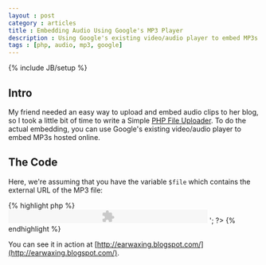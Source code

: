 ```yaml
---
layout : post
category : articles
title : Embedding Audio Using Google's MP3 Player 
description : Using Google's existing video/audio player to embed MP3s hosted online on your blog or website.
tags : [php, audio, mp3, google]
---
```

{% include JB/setup %}

## Intro
My friend needed an easy way to upload and embed audio clips to her blog, so I took a little bit of time to write a Simple [PHP File Uploader](/articles/2009/08/11/php-file-uploader). To do the actual embedding, you can use Google's existing video/audio player to embed MP3s hosted online.

## The Code
Here, we're assuming that you have the variable `$file` which contains the external URL of the MP3 file:

{% highlight php %}
    <?php
    $embed = '
       <object classid="clsid:d27cdb6e-ae6d-11cf-96b8-444553540000"
        codebase="http://fpdownload.macromedia.com/pub/shockwave/cabs/flash/swflash.cab#version=7,0,0,0"
        align="middle"
        height="27"
        width="400"
       >
          <param name="quality"
           value="best">
          <param name="allowScriptAccess"
            value="never">
          <param name="wmode"
            value="window">
          <param name="movie"
            value="http://www.google.com/reader/ui/3523697345-audio-player.swf?audioUrl=' . $file . '">
          <embed classname="audio-player-embed"
           type="application/x-shockwave-flash"
           src="http://www.google.com/reader/ui/3523697345-audio-player.swf?audioUrl=' . $file . '"
           allowscriptaccess="never"
           quality="best"
           bgcolor="#ffffff"
           wmode="window"
           flashvars="playerMode=embedded"
           pluginspage="http://www.macromedia.com/go/getflashplayer"
           height="27"
           width="400"
          >
          </embed>
       </object>';
    ?>
{% endhighlight %}

You can see it in action at [http://earwaxing.blogspot.com/](http://earwaxing.blogspot.com/).
